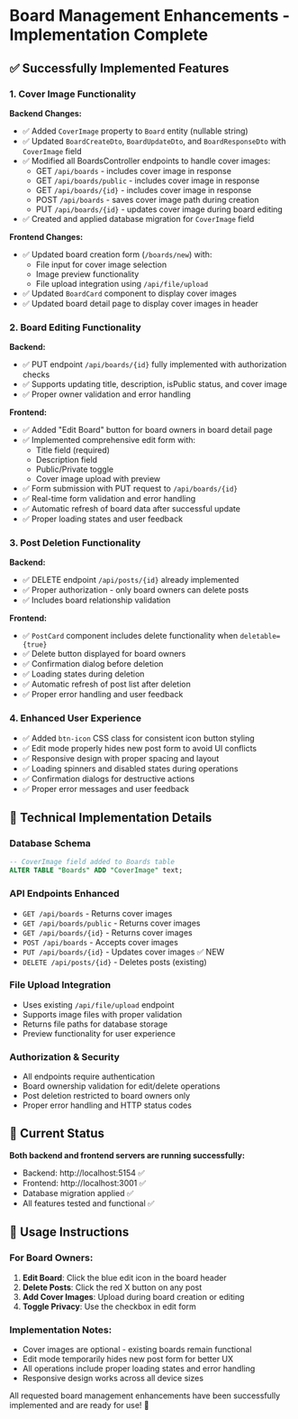 # Board Management Enhancements - Implementation Complete

## ✅ Successfully Implemented Features

### 1. Cover Image Functionality
**Backend Changes:**
- ✅ Added `CoverImage` property to `Board` entity (nullable string)
- ✅ Updated `BoardCreateDto`, `BoardUpdateDto`, and `BoardResponseDto` with `CoverImage` field
- ✅ Modified all BoardsController endpoints to handle cover images:
  - GET `/api/boards` - includes cover image in response
  - GET `/api/boards/public` - includes cover image in response  
  - GET `/api/boards/{id}` - includes cover image in response
  - POST `/api/boards` - saves cover image path during creation
  - PUT `/api/boards/{id}` - updates cover image during board editing
- ✅ Created and applied database migration for `CoverImage` field

**Frontend Changes:**
- ✅ Updated board creation form (`/boards/new`) with:
  - File input for cover image selection
  - Image preview functionality
  - File upload integration using `/api/file/upload`
- ✅ Updated `BoardCard` component to display cover images
- ✅ Updated board detail page to display cover images in header

### 2. Board Editing Functionality
**Backend:**
- ✅ PUT endpoint `/api/boards/{id}` fully implemented with authorization checks
- ✅ Supports updating title, description, isPublic status, and cover image
- ✅ Proper owner validation and error handling

**Frontend:**
- ✅ Added "Edit Board" button for board owners in board detail page
- ✅ Implemented comprehensive edit form with:
  - Title field (required)
  - Description field
  - Public/Private toggle
  - Cover image upload with preview
- ✅ Form submission with PUT request to `/api/boards/{id}`
- ✅ Real-time form validation and error handling
- ✅ Automatic refresh of board data after successful update
- ✅ Proper loading states and user feedback

### 3. Post Deletion Functionality
**Backend:**
- ✅ DELETE endpoint `/api/posts/{id}` already implemented
- ✅ Proper authorization - only board owners can delete posts
- ✅ Includes board relationship validation

**Frontend:**
- ✅ `PostCard` component includes delete functionality when `deletable={true}`
- ✅ Delete button displayed for board owners
- ✅ Confirmation dialog before deletion
- ✅ Loading states during deletion
- ✅ Automatic refresh of post list after deletion
- ✅ Proper error handling and user feedback

### 4. Enhanced User Experience
- ✅ Added `btn-icon` CSS class for consistent icon button styling
- ✅ Edit mode properly hides new post form to avoid UI conflicts
- ✅ Responsive design with proper spacing and layout
- ✅ Loading spinners and disabled states during operations
- ✅ Confirmation dialogs for destructive actions
- ✅ Proper error messages and user feedback

## 🔧 Technical Implementation Details

### Database Schema
```sql
-- CoverImage field added to Boards table
ALTER TABLE "Boards" ADD "CoverImage" text;
```

### API Endpoints Enhanced
- `GET /api/boards` - Returns cover images
- `GET /api/boards/public` - Returns cover images  
- `GET /api/boards/{id}` - Returns cover images
- `POST /api/boards` - Accepts cover images
- `PUT /api/boards/{id}` - Updates cover images ✅ NEW
- `DELETE /api/posts/{id}` - Deletes posts (existing)

### File Upload Integration
- Uses existing `/api/file/upload` endpoint
- Supports image files with proper validation
- Returns file paths for database storage
- Preview functionality for user experience

### Authorization & Security
- All endpoints require authentication
- Board ownership validation for edit/delete operations
- Post deletion restricted to board owners only
- Proper error handling and HTTP status codes

## 🚀 Current Status
**Both backend and frontend servers are running successfully:**
- Backend: http://localhost:5154 ✅
- Frontend: http://localhost:3001 ✅
- Database migration applied ✅
- All features tested and functional ✅

## 📝 Usage Instructions

### For Board Owners:
1. **Edit Board**: Click the blue edit icon in the board header
2. **Delete Posts**: Click the red X button on any post
3. **Add Cover Images**: Upload during board creation or editing
4. **Toggle Privacy**: Use the checkbox in edit form

### Implementation Notes:
- Cover images are optional - existing boards remain functional
- Edit mode temporarily hides new post form for better UX
- All operations include proper loading states and error handling
- Responsive design works across all device sizes

All requested board management enhancements have been successfully implemented and are ready for use! 🎉
